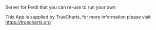 Server for Ferdi that you can re-use to run your own

This App is supplied by TrueCharts, for more information please visit https://truecharts.org
